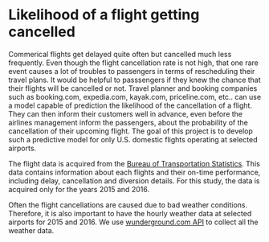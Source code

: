 # Likelihood of a flight getting cancelled

Commerical flights get delayed quite often but cancelled much less frequently. Even though the flight cancellation rate is not high, that one rare event causes a lot of troubles to passengers in terms of rescheduling their travel plans. It would be helpful to passsengers if they knew the chance that their flights will be cancelled or not. Travel planner and booking companies such as booking.com, expedia.com, kayak.com, priceline.com, etc.. can use a model capable of prediction the likelihood of the cancellation of a flight. They can then inform their customers well in advance, even before the airlines management inform the passengers, about the probability of the cancellation of their upcoming flight. The goal of this project is to develop such a predictive model for only U.S. domestic flights operating at selected airports.  


The flight data is acquired from the [Bureau of Transportation Statistics](https://www.transtats.bts.gov/DL_SelectFields.asp?Table_ID=236&DB_Short_Name=On-Time). This data contains information about each flights and their on-time performance, including delay, cancellation and diversion details. For this study, the data is acquired only for the years 2015 and 2016. 


Often the flight cancellations are caused due to bad weather conditions. Therefore, it is also important to have the hourly weather data at selected airports for 2015 and 2016. We use [wunderground.com API](https://www.wunderground.com/weather/api) to collect all the weather data. 
